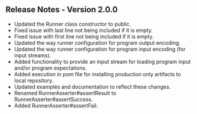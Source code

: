 ## Release Notes - Version 2.0.0

* Updated the Runner class constructor to public.
* Fixed issue with last line not being included if it is empty.
* Fixed issue with first line not being included if it is empty.
* Updated the way runner configuration for program output encoding.
* Updated the way runner configuration for program input encoding \(for input streams\).
* Added functionality to provide an input stream for loading program input and/or program expectations.
* Added execution in pom file for installing production only artifacts to local repository.
* Updated examples and documentation to reflect these changes.
* Renamed RunnerAsserter#assertResult to RunnerAsserter#assertSuccess.
* Added RunnerAsserter#assertFail.

